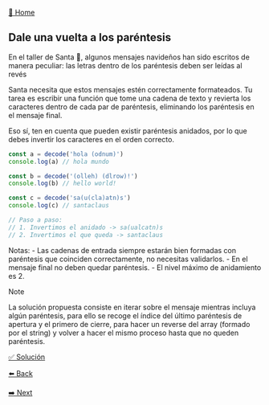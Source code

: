 [🏡 Home](https://github.com/jcuencagento/JCG-adventJS)

## Dale una vuelta a los paréntesis

En el taller de Santa 🎅, algunos mensajes navideños han sido escritos de manera peculiar: 
las letras dentro de los paréntesis deben ser leídas al revés

Santa necesita que estos mensajes estén correctamente formateados. 
Tu tarea es escribir una función que tome una cadena de texto y revierta los caracteres dentro de cada par de paréntesis, 
eliminando los paréntesis en el mensaje final.

Eso sí, ten en cuenta que pueden existir paréntesis anidados, por lo que debes invertir los caracteres en el orden correcto.

```javascript
const a = decode('hola (odnum)')
console.log(a) // hola mundo

const b = decode('(olleh) (dlrow)!')
console.log(b) // hello world!

const c = decode('sa(u(cla)atn)s')
console.log(c) // santaclaus

// Paso a paso:
// 1. Invertimos el anidado -> sa(ualcatn)s
// 2. Invertimos el que queda -> santaclaus
```

Notas:
    - Las cadenas de entrada siempre estarán bien formadas con paréntesis que coinciden correctamente, no necesitas validarlos.
    - En el mensaje final no deben quedar paréntesis.
    - El nivel máximo de anidamiento es 2.

> [!NOTE]
> La solución propuesta consiste en iterar sobre el mensaje mientras incluya algún paréntesis, para ello se recoge
> el índice del último paréntesis de apertura y el primero de cierre, para hacer un reverse del array (formado por el string)
> y volver a hacer el mismo proceso hasta que no queden paréntesis.

[✅ Solución](https://github.com/jcuencagento/JCG-adventJS/blob/master/december_04.js)


[⬅️ Back](https://github.com/jcuencagento/JCG-adventJS/blob/master/december_03.md)


[➡️ Next](https://github.com/jcuencagento/JCG-adventJS/blob/master/december_05.md)